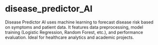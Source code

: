 # disease_predictor_AI
Disease Predictor AI uses machine learning to forecast disease risk based on symptoms and patient data. It features data preprocessing, model training (Logistic Regression, Random Forest, etc.), and performance evaluation. Ideal for healthcare analytics and academic projects.
